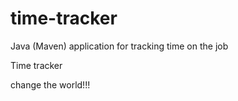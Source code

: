 # time-tracker
Java (Maven) application for tracking time on the job

Time tracker

change the world!!!
